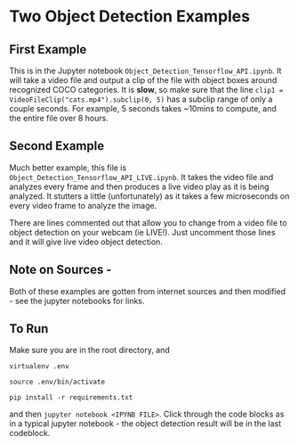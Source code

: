 # Two Object Detection Examples

## First Example

This is in the Jupyter notebook `Object_Detection_Tensorflow_API.ipynb`. It will take a video file and output a clip of the file with object boxes around recognized COCO categories. It is **slow**, so make sure that the line `clip1 = VideoFileClip("cats.mp4").subclip(0, 5)` has a subclip range of only a couple seconds. For example, 5 seconds takes ~10mins to compute, and the entire file over 8 hours. 

## Second Example

Much better example, this file is `Object_Detection_Tensorflow_API_LIVE.ipynb`. It takes the video file and analyzes every frame and then produces a live video play as it is being analyzed. It stutters a little (unfortunately) as it takes a few microseconds on every video frame to analyze the image. 

There are lines commented out that allow you to change from a video file to object detection on your webcam (ie LIVE!). Just uncomment those lines and it will give live video object detection.

## Note on Sources - 

Both of these examples are gotten from internet sources and then modified - see the jupyter notebooks for links.

## To Run

Make sure you are in the root directory, and 

`virtualenv .env`

`source .env/bin/activate` 

`pip install -r requirements.txt`

and then `jupyter notebook <IPYNB FILE>`. Click through the code blocks as in a typical jupyter notebook - the object detection result will be in the last codeblock.